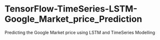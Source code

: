 # TensorFlow-TimeSeries-LSTM-Google_Market_price_Prediction
Predicting the Google Market price using LSTM and TimeSeries Modelling
